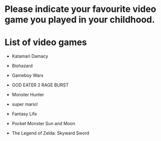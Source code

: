 # Please indicate your favourite video game you played in your childhood.

# List of video games
- Katamari Damacy
- Biohazard

- Gameboy Wars
- GOD EATER 2 RAGE BURST
- Monster Hunter
- super mario!
- Fantasy Life
- Pocket Monster Sun and Moon
- The Legend of Zelda: Skyward Sword